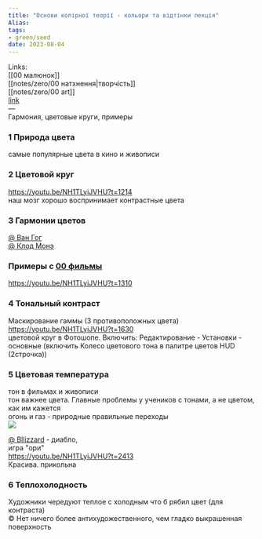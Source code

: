 ```yaml
---
title: "Основи колірної теорії - кольори та відтінки лекція"
Alias: 
tags:
- green/seed
date: 2023-08-04
---
```

Links:  
[[00 малюнок]]  
[[notes/zero/00 натхнення|творчість]]  
[[notes/zero/00 art]]  
[link](https://youtu.be/NH1TLyiJVHU)  
—  
Гармония, цветовые круги, примеры

### 1 Природа цвета
 самые популярные цвета в кино и живописи

### 2  Цветовой круг
https://youtu.be/NH1TLyiJVHU?t=1214  
наш мозг хорошо воспринимает контрастные цвета

### 3 Гармонии цветов
[@ Ван Гог](notes/zero/@%20Ван%20Гог.md)  
[@ Клод Монэ](notes/zero/@%20Клод%20Монэ.md)

### Примеры с [00 фильмы](../0%20Z-core/00%20фильмы.md)
https://youtu.be/NH1TLyiJVHU?t=1310

### 4 Тональный контраст 
Маскирование гаммы (3 противоположных цвета)  
https://youtu.be/NH1TLyiJVHU?t=1630  
цветовой круг в Фотошопе. Включить: Редактирование - Установки - основные (включить Колесо цветового тона в палитре цветов HUD (2строчка))

### 5 Цветовая температура
тон в фильмах и живописи  
тон важнее цвета. Главные проблемы у учеников с тонами, а не цветом, как им кажется  
огонь и газ - природные правильные переходы  
![](../Files/Pasted%20image%2020220505004804.png)

[@ Bllizzard](notes/zero/@%20Bllizzard.md) - диабло,  
игра "ори"  
https://youtu.be/NH1TLyiJVHU?t=2413  
Красива. прикольна

### 6 Теплохолодность
Художники чередуют теплое с холодным что б рябил цвет (для контраста)  
© Нет ничего более антихудожественного, чем гладко выкрашенная поверхность


